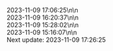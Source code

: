 2023-11-09 17:06:25\n\n  
2023-11-09 16:20:37\n\n  
2023-11-09 15:28:02\n\n  
2023-11-09 15:16:07\n\n  
Next update: 2023-11-09 17:26:25
